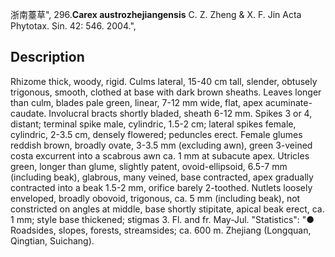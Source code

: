 浙南薹草",
296.**Carex austrozhejiangensis** C. Z. Zheng & X. F. Jin Acta Phytotax. Sin. 42: 546. 2004.",

## Description
Rhizome thick, woody, rigid. Culms lateral, 15-40 cm tall, slender, obtusely trigonous, smooth, clothed at base with dark brown sheaths. Leaves longer than culm, blades pale green, linear, 7-12 mm wide, flat, apex acuminate-caudate. Involucral bracts shortly bladed, sheath 6-12 mm. Spikes 3 or 4, distant; terminal spike male, cylindric, 1.5-2 cm; lateral spikes female, cylindric, 2-3.5 cm, densely flowered; peduncles erect. Female glumes reddish brown, broadly ovate, 3-3.5 mm (excluding awn), green 3-veined costa excurrent into a scabrous awn ca. 1 mm at subacute apex. Utricles green, longer than glume, slightly patent, ovoid-ellipsoid, 6.5-7 mm (including beak), glabrous, many veined, base contracted, apex gradually contracted into a beak 1.5-2 mm, orifice barely 2-toothed. Nutlets loosely enveloped, broadly obovoid, trigonous, ca. 5 mm (including beak), not constricted on angles at middle, base shortly stipitate, apical beak erect, ca. 1 mm; style base thickened; stigmas 3. Fl. and fr. May-Jul.
  "Statistics": "● Roadsides, slopes, forests, streamsides; ca. 600 m. Zhejiang (Longquan, Qingtian, Suichang).
